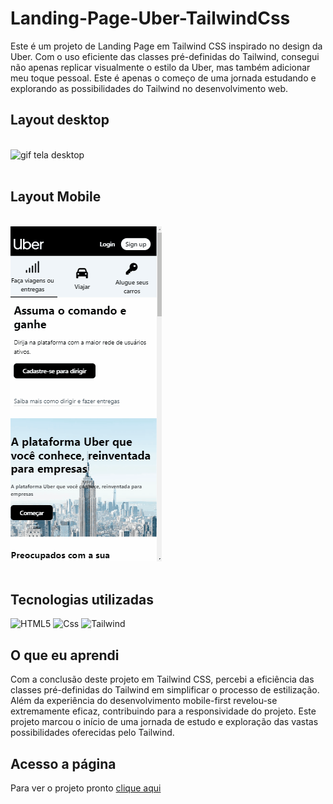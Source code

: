 # Landing-Page-Uber-TailwindCss

Este é um projeto de Landing Page em Tailwind CSS inspirado no design da Uber. Com o uso eficiente das classes pré-definidas do Tailwind, consegui não apenas replicar visualmente o estilo da Uber, mas também adicionar meu toque pessoal. Este é apenas o começo de uma jornada estudando e explorando as possibilidades do Tailwind no desenvolvimento web.

## Layout desktop    
<br>

 <img src="src/assets/gif-desktop.gif" alt="gif tela desktop">
<br>
<br>

## Layout Mobile    

<br>

 <img src="src/assets/gif-mobile.gif" alt="gif tela desmobile">
<br>
<br>

## Tecnologias utilizadas


![HTML5](https://img.shields.io/badge/html5-%23E34F26.svg?style=for-the-badge&logo=html5&logoColor=white) ![Css](https://img.shields.io/badge/css-1572B6.svg?style=for-the-badge&logo=css3&logoColor=white) ![Tailwind](https://img.shields.io/badge/Tailwind_CSS-38B2AC?style=for-the-badge&logo=tailwind-css&logoColor=white)

## O que eu aprendi
Com a conclusão deste projeto em Tailwind CSS, percebi a eficiência das classes pré-definidas do Tailwind em simplificar o processo de estilização. Além da experiência do desenvolvimento mobile-first  revelou-se extremamente eficaz, contribuindo para a responsividade do projeto. Este projeto marcou o início de uma jornada de estudo e exploração das vastas possibilidades oferecidas pelo Tailwind. 
## Acesso a página

Para ver o projeto pronto [clique aqui ](https://clari-cassia-projetcs-landing-page-uber-tailwind-css.vercel.app/)









